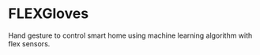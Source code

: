 # FLEXGloves
Hand gesture to control smart home using machine learning algorithm with flex sensors.
